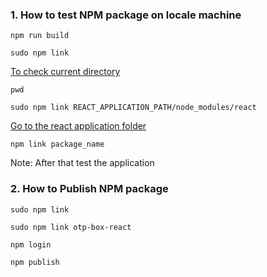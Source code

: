 ### 1. How to test NPM package on locale machine

```
npm run build
```

```
sudo npm link
```

<u>To check current directory</u>

```
pwd
```

```
sudo npm link REACT_APPLICATION_PATH/node_modules/react
```

<u>Go to the react application folder</u>

```
npm link package_name
```

Note: After that test the application

### 2. How to Publish NPM package

```
sudo npm link
```

```
sudo npm link otp-box-react
```

```
npm login
```

```
npm publish
```
